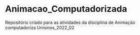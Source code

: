 # Animacao_Computadorizada
Repositório criado para as atividades da disciplina de Animação computadoriza Unisinos_2022_02
